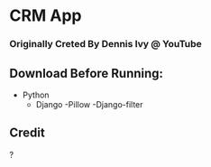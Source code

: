 # CRM App
### Originally Creted By Dennis Ivy @ YouTube

## Download Before Running:
- Python
   - Django
      -Pillow
      -Django-filter
      
## Credit
?
